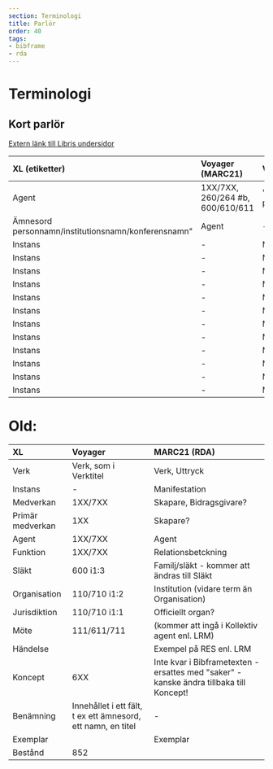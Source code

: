 ```yaml
---
section: Terminologi
title: Parlör
order: 40
tags:
- bibframe
- rda
---
```


# Terminologi
## Kort parlör

[Extern länk till Libris undersidor](http://www.kb.se/libris/Om-LIBRIS/Introduktion-till-nya-Libris-och-XL2/BIBFRAME-svensk-terminologi/)

|**XL (etiketter)**|**Voyager (MARC21)**|**Voyager (klartext)**|**RDA**|**Kommentar**|
|:------------- |:------------- |:----- |:----- |:----- |
|Agent |1XX/7XX, 260/264 #b, 600/610/611 |"Huvuduppslag/biuppslag personnamn/institutionsnamn/konferensnamn,
 Ämnesord personnamn/institutionsnamn/konferensnamn"|Agent|-|
|Instans |- |Manifestation |
|Instans |- |Manifestation |
|Instans |- |Manifestation |
|Instans |- |Manifestation |
|Instans |- |Manifestation |
|Instans |- |Manifestation |
|Instans |- |Manifestation |
|Instans |- |Manifestation |
|Instans |- |Manifestation |
|Instans |- |Manifestation |
|Instans |- |Manifestation |
|Instans |- |Manifestation |

# Old:

|**XL**|**Voyager**|**MARC21 (RDA)**|
|:------------- |:------------- |:----- |
|Verk |Verk, som i Verktitel |Verk, Uttryck |
|Instans |- |Manifestation |
|Medverkan |1XX/7XX | Skapare, Bidragsgivare? |
|Primär medverkan |1XX |Skapare? |
|Agent |1XX/7XX |Agent |
|Funktion |1XX/7XX |Relationsbetckning |
|Släkt |600 i1:3 |Familj/släkt - kommer att ändras till Släkt |
|Organisation |110/710 i1:2 |Institution (vidare term än Organisation) |
|Jurisdiktion |110/710 i1:1 |Officiellt organ? |
|Möte |111/611/711 |(kommer att ingå i Kollektiv agent enl. LRM) |
|Händelse | |Exempel på RES enl. LRM |
|Koncept |6XX |Inte kvar i Bibframetexten - ersattes med "saker" - kanske ändra tillbaka till Koncept! |
|Benämning |Innehållet i ett fält, t ex ett ämnesord, ett namn, en titel |- |
|Exemplar | |Exemplar |
|Bestånd |852 | | 

